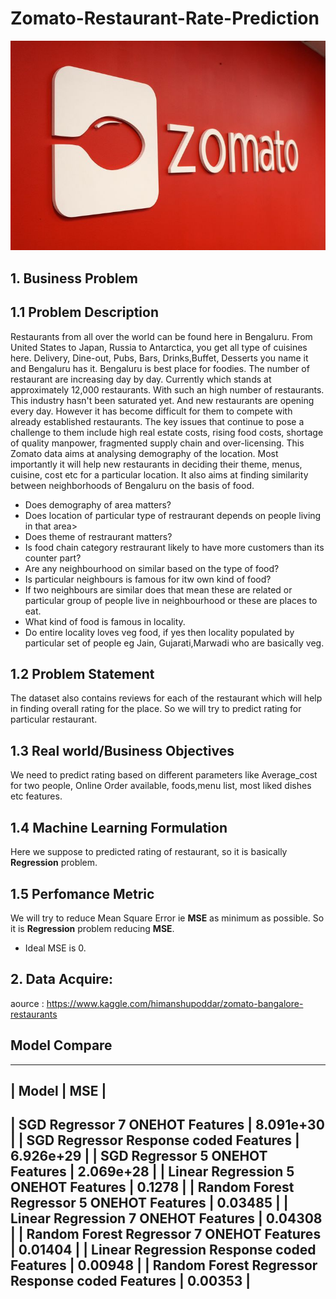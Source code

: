 # Zomato-Restaurant-Rate-Prediction

<img src="zomato.jpg">

## 1. Business Problem

## 1.1 Problem Description

Restaurants from all over the world can be found here in Bengaluru. From United States to Japan, Russia to Antarctica, you get all type of cuisines here. Delivery, Dine-out, Pubs, Bars, Drinks,Buffet, Desserts you name it and Bengaluru has it. Bengaluru is best place for foodies. The number of restaurant are increasing day by day. Currently which stands at approximately 12,000 restaurants. With such an high number of restaurants. This industry hasn't been saturated yet. And new restaurants are opening every day. However it has become difficult for them to compete with already established restaurants. The key issues that continue to pose a challenge to them include high real estate costs, rising food costs, shortage of quality manpower, fragmented supply chain and over-licensing. This Zomato data aims at analysing demography of the location. Most importantly it will help new restaurants in deciding their theme, menus, cuisine, cost etc for a particular location. It also aims at finding similarity between neighborhoods of Bengaluru on the basis of food. 

- Does demography of area matters?
- Does location of particular type of restraurant depends on people living in that area>
- Does theme of restraurant matters?
- Is food chain category restraurant likely to have more customers than its counter part?
- Are any neighbourhood on similar based on the type of food?
- Is particular neighbours is famous for itw own kind of food?
- If two neighbours are similar does that mean these are related or particular group of people live in neighbourhood or these are places to eat.
- What kind of food is famous in locality.
- Do entire locality loves veg food, if yes then locality populated by particular set of people eg Jain, Gujarati,Marwadi who are basically veg.

## 1.2 Problem Statement

The dataset also contains reviews for each of the restaurant which will help in finding overall rating for the place. So we will try to predict rating for particular restaurant.

## 1.3 Real world/Business Objectives

We need to predict rating based on different parameters like Average_cost for two people, Online Order available, foods,menu list, most liked dishes etc features.

## 1.4 Machine Learning Formulation
Here we suppose to predicted rating of restaurant, so it is basically **Regression** problem.

## 1.5 Perfomance Metric
We will try to reduce Mean Square Error ie **MSE** as minimum as possible. So it is **Regression** problem reducing **MSE**.
- Ideal MSE is 0.

## 2. Data Acquire:
aource : https://www.kaggle.com/himanshupoddar/zomato-bangalore-restaurants

## Model Compare

---------------------------------------------------------------
|                      Model                      |    MSE    |
---------------------------------------------------------------
|         SGD Regressor 7 ONEHOT Features         | 8.091e+30 |
|      SGD Regressor Response coded Features      | 6.926e+29 |
|         SGD Regressor 5 ONEHOT Features         | 2.069e+28 |
|       Linear Regression 5 ONEHOT Features       |   0.1278  |
|    Random Forest Regressor 5 ONEHOT Features    |  0.03485  |
|       Linear Regression 7 ONEHOT Features       |  0.04308  |
|    Random Forest Regressor 7 ONEHOT Features    |  0.01404  |
|    Linear Regression Response coded Features    |  0.00948  |
| Random Forest Regressor Response coded Features |  0.00353  |
---------------------------------------------------------------


